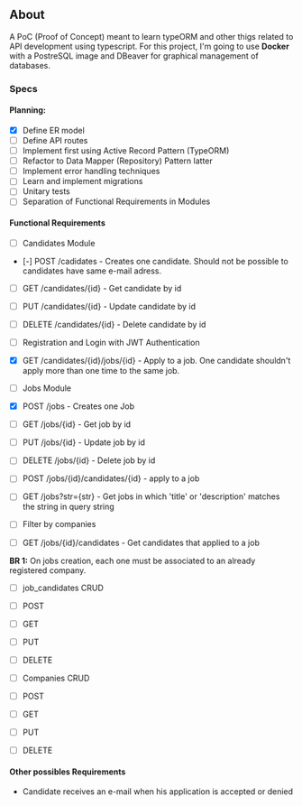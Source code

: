 ## About
A PoC (Proof of Concept) meant to learn typeORM and other thigs related to API development using
typescript. For this project, I'm going to use **Docker** with a PostreSQL image and DBeaver for
graphical management of databases.


### Specs

#### Planning:

- [X] Define ER model
- [ ] Define API routes
- [ ] Implement first using Active Record Pattern (TypeORM)
 - [ ] Refactor to Data Mapper (Repository) Pattern latter
- [ ] Implement error handling techniques
- [ ] Learn and implement migrations
- [ ] Unitary tests
- [ ] Separation of Functional Requirements in Modules

#### Functional Requirements

- [ ] Candidates Module
 - [-] POST /cadidates - Creates one candidate. Should not be possible to candidates have same e-mail adress.
 - [ ] GET /candidates/{id} - Get candidate by id
 - [ ] PUT /candidates/{id} - Update candidate by id
 - [ ] DELETE /candidates/{id} - Delete candidate by id
 - [ ] Registration and Login with JWT Authentication
 - [X] GET /candidates/{id}/jobs/{id} - Apply to a job. One candidate shouldn't apply more than one time to the same job.

- [ ] Jobs Module
 - [X] POST /jobs - Creates one Job
 - [ ] GET /jobs/{id} - Get job by id
 - [ ] PUT /jobs/{id} - Update job by id
 - [ ] DELETE /jobs/{id} - Delete job by id
 - [ ] POST /jobs/{id}/candidates/{id} - apply to a job
 - [ ] GET /jobs?str={str} - Get jobs in which 'title' or 'description' matches the string in query string
 - [ ] Filter by companies
 - [ ] GET /jobs/{id}/candidates - Get candidates that applied to a job

**BR 1:** On jobs creation, each one must be associated to an already registered company.

- [ ] job_candidates CRUD
 - [ ] POST
 - [ ] GET
 - [ ] PUT
 - [ ] DELETE
 
- [ ] Companies CRUD
 - [ ] POST
 - [ ] GET
 - [ ] PUT
 - [ ] DELETE
 

#### Other possibles Requirements

- Candidate receives an e-mail when his application is accepted or denied